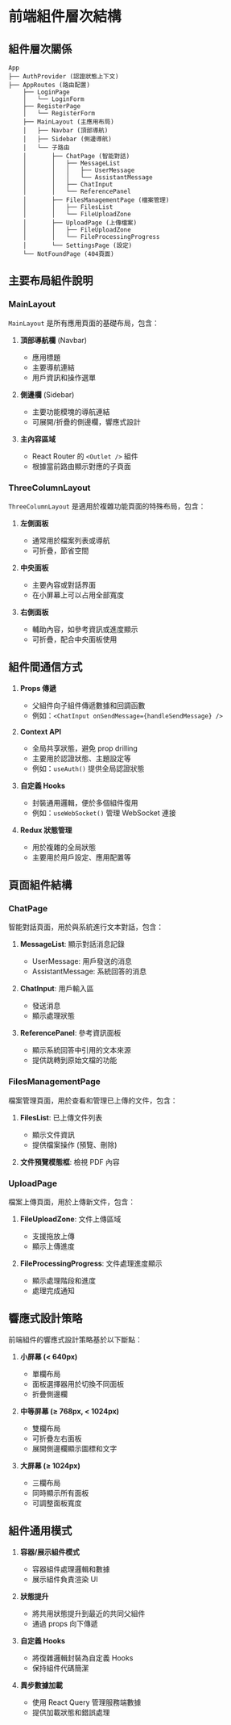 # 前端組件層次結構

## 組件層次關係

```
App
├── AuthProvider (認證狀態上下文)
├── AppRoutes (路由配置)
    ├── LoginPage
    │   └── LoginForm
    ├── RegisterPage
    │   └── RegisterForm
    ├── MainLayout (主應用布局)
    │   ├── Navbar (頂部導航)
    │   ├── Sidebar (側邊導航)
    │   └── 子路由
    │       ├── ChatPage (智能對話)
    │       │   ├── MessageList
    │       │   │   ├── UserMessage
    │       │   │   └── AssistantMessage
    │       │   ├── ChatInput
    │       │   └── ReferencePanel
    │       ├── FilesManagementPage (檔案管理)
    │       │   ├── FilesList
    │       │   └── FileUploadZone
    │       ├── UploadPage (上傳檔案)
    │       │   ├── FileUploadZone
    │       │   └── FileProcessingProgress
    │       └── SettingsPage (設定)
    └── NotFoundPage (404頁面)
```

## 主要布局組件說明

### MainLayout

`MainLayout` 是所有應用頁面的基礎布局，包含：

1. **頂部導航欄** (Navbar)
   - 應用標題
   - 主要導航連結
   - 用戶資訊和操作選單
   
2. **側邊欄** (Sidebar)
   - 主要功能模塊的導航連結
   - 可展開/折疊的側邊欄，響應式設計

3. **主內容區域**
   - React Router 的 `<Outlet />` 組件
   - 根據當前路由顯示對應的子頁面

### ThreeColumnLayout

`ThreeColumnLayout` 是適用於複雜功能頁面的特殊布局，包含：

1. **左側面板**
   - 通常用於檔案列表或導航
   - 可折疊，節省空間
   
2. **中央面板**
   - 主要內容或對話界面
   - 在小屏幕上可以占用全部寬度
   
3. **右側面板**
   - 輔助內容，如參考資訊或進度顯示
   - 可折疊，配合中央面板使用

## 組件間通信方式

1. **Props 傳遞**
   - 父組件向子組件傳遞數據和回調函數
   - 例如：`<ChatInput onSendMessage={handleSendMessage} />`

2. **Context API**
   - 全局共享狀態，避免 prop drilling
   - 主要用於認證狀態、主題設定等
   - 例如：`useAuth()` 提供全局認證狀態

3. **自定義 Hooks**
   - 封裝通用邏輯，便於多個組件復用
   - 例如：`useWebSocket()` 管理 WebSocket 連接

4. **Redux 狀態管理**
   - 用於複雜的全局狀態
   - 主要用於用戶設定、應用配置等

## 頁面組件結構

### ChatPage

智能對話頁面，用於與系統進行文本對話，包含：

1. **MessageList**: 顯示對話消息記錄
   - UserMessage: 用戶發送的消息
   - AssistantMessage: 系統回答的消息

2. **ChatInput**: 用戶輸入區
   - 發送消息
   - 顯示處理狀態

3. **ReferencePanel**: 參考資訊面板
   - 顯示系統回答中引用的文本來源
   - 提供跳轉到原始文檔的功能

### FilesManagementPage

檔案管理頁面，用於查看和管理已上傳的文件，包含：

1. **FilesList**: 已上傳文件列表
   - 顯示文件資訊
   - 提供檔案操作 (預覽、刪除)

2. **文件預覽模態框**: 檢視 PDF 內容

### UploadPage

檔案上傳頁面，用於上傳新文件，包含：

1. **FileUploadZone**: 文件上傳區域
   - 支援拖放上傳
   - 顯示上傳進度

2. **FileProcessingProgress**: 文件處理進度顯示
   - 顯示處理階段和進度
   - 處理完成通知

## 響應式設計策略

前端組件的響應式設計策略基於以下斷點：

1. **小屏幕 (< 640px)**
   - 單欄布局
   - 面板選擇器用於切換不同面板
   - 折疊側邊欄

2. **中等屏幕 (≥ 768px, < 1024px)**
   - 雙欄布局
   - 可折疊左右面板
   - 展開側邊欄顯示圖標和文字

3. **大屏幕 (≥ 1024px)**
   - 三欄布局
   - 同時顯示所有面板
   - 可調整面板寬度

## 組件通用模式

1. **容器/展示組件模式**
   - 容器組件處理邏輯和數據
   - 展示組件負責渲染 UI

2. **狀態提升**
   - 將共用狀態提升到最近的共同父組件
   - 通過 props 向下傳遞

3. **自定義 Hooks**
   - 將復雜邏輯封裝為自定義 Hooks
   - 保持組件代碼簡潔

4. **異步數據加載**
   - 使用 React Query 管理服務端數據
   - 提供加載狀態和錯誤處理 